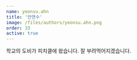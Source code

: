 ```yaml
---
name: yeonsu.ahn 
title: '안연수'
image: /files/authors/yeonsu.ahn.png
order: 33
active: true
---
```

학교의 도비가 피치클에 왔습니다. 잘 부려먹어지겠습니다.
